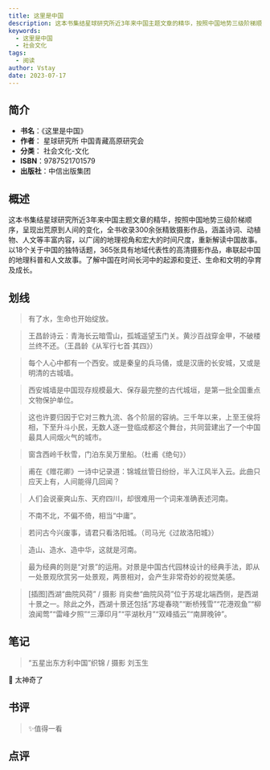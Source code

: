 ```yaml
---
title: 这里是中国
description: 这本书集结星球研究所近3年来中国主题文章的精华，按照中国地势三级阶梯顺序，呈现出荒原到人间的变化，全书收录300余张精致摄影作品，涵盖诗词、动植物、人文等丰富内容，以广阔的地理视角和宏大的时间尺度，重新解读中国故事。以18个关于中国的独特话题，365张具有
keywords:
  - 这里是中国
  - 社会文化
tags:
  - 阅读
author: Vstay
date: 2023-07-17
---
```


## 简介

- **书名**：《这里是中国》
- **作者**： 星球研究所 中国青藏高原研究会
- **分类**： 社会文化-文化
- **ISBN**：9787521701579
- **出版社**：中信出版集团

## 概述

这本书集结星球研究所近3年来中国主题文章的精华，按照中国地势三级阶梯顺序，呈现出荒原到人间的变化，全书收录300余张精致摄影作品，涵盖诗词、动植物、人文等丰富内容，以广阔的地理视角和宏大的时间尺度，重新解读中国故事。以18个关于中国的独特话题，365张具有地域代表性的高清摄影作品，串联起中国的地理科普和人文故事。了解中国在时间长河中的起源和变迁、生命和文明的孕育及成长。

## 划线 
 

> 有了水，生命也开始绽放。 

> 王昌龄诗云：青海长云暗雪山，孤城遥望玉门关。黄沙百战穿金甲，不破楼兰终不还。（王昌龄《从军行七首·其四》） 

> 每个人心中都有一个西安。或是秦皇的兵马俑，或是汉唐的长安城，又或是明清的古城墙。 

> 西安城墙是中国现存规模最大、保存最完整的古代城垣，是第一批全国重点文物保护单位。 

> 这也许要归因于它对三教九流、各个阶层的容纳。三千年以来，上至王侯将相，下至升斗小民，无数人逐一登临成都这个舞台，共同营建出了一个中国最具人间烟火气的城市。 

> 窗含西岭千秋雪，门泊东吴万里船。（杜甫《绝句》） 

> 甫在《赠花卿》一诗中记录道：锦城丝管日纷纷，半入江风半入云。此曲只应天上有，人间能得几回闻？ 

> 人们会说豪爽山东、天府四川，却很难用一个词来准确表述河南。 

> 不南不北，不偏不倚，相当“中庸”。 

> 若问古今兴废事，请君只看洛阳城。（司马光《过故洛阳城》） 

> 造山、造水、造中华，这就是河南。 

> 最为经典的则是“对景”的运用。对景是中国古代园林设计的经典手法，即从一处景观欣赏另一处景观，两景相对，会产生非常奇妙的视觉美感。 

> [插图]西湖“曲院风荷” / 摄影 肖奕叁“曲院风荷”位于苏堤北端西侧，是西湖十景之一。除此之外，西湖十景还包括“苏堤春晓”“断桥残雪”“花港观鱼”“柳浪闻莺”“雷峰夕照”“三潭印月”“平湖秋月”“双峰插云”“南屏晚钟”。

## 笔记


> “五星出东方利中国”织锦 / 摄影 刘玉生

💭 太神奇了

## 书评

> ✨值得一看

## 点评
